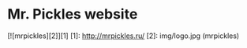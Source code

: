 # Mr. Pickles website
[![mrpickles][2]][1]
  [1]: http://mrpickles.ru/
  [2]: img/logo.jpg (mrpickles)
